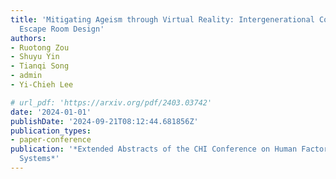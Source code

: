 ```yaml
---
title: 'Mitigating Ageism through Virtual Reality: Intergenerational Collaborative
  Escape Room Design'
authors:
- Ruotong Zou
- Shuyu Yin
- Tianqi Song
- admin
- Yi-Chieh Lee

# url_pdf: 'https://arxiv.org/pdf/2403.03742'
date: '2024-01-01'
publishDate: '2024-09-21T08:12:44.681856Z'
publication_types:
- paper-conference
publication: '*Extended Abstracts of the CHI Conference on Human Factors in Computing
  Systems*'
---
```

